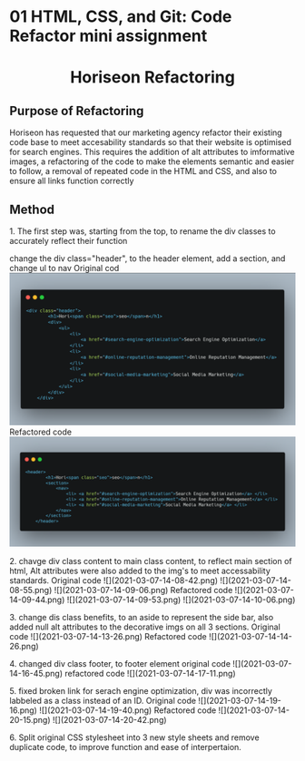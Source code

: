 # 01 HTML, CSS, and Git: Code Refactor mini assignment

<h1 align="center">Horiseon Refactoring</h1>

<h2>Purpose of Refactoring</h2>
<p> Horiseon has requested that our marketing agency refactor their existing code base to meet accesability standards so that their website is optimised for search engines. This requires the addition of alt attributes to imformative images, a refactoring of the code to make the elements semantic and easier to follow, a removal of repeated code in the HTML and CSS, and also to ensure all links function correctly </p> 

<h2> Method </h2>
<p>1. The first step was, starting from the top, to rename the div classes to accurately reflect their function

 change the div class="header", to the header element, add a section, and change ul to nav
 Original cod
![](2021-03-07-13-59-57.png)
Refactored code
![](2021-03-07-14-02-08.png)
</p>
<p>2. chavge div class content to main class content, to reflect main section of html, Alt attributes were also added to the img's to meet accessability standards.
Original code
![](2021-03-07-14-08-42.png)
![](2021-03-07-14-08-55.png)
![](2021-03-07-14-09-06.png)
Refactored code
![](2021-03-07-14-09-44.png)
![](2021-03-07-14-09-53.png)
![](2021-03-07-14-10-06.png)
</p> 
<p>3. change dis class benefits, to an aside to represent the side bar, also added null alt attributes to the decorative imgs on all 3 sections.
Original code
![](2021-03-07-14-13-26.png)
Refactored code
![](2021-03-07-14-14-26.png)
</p>
<p>4. changed div class footer, to footer element
original code
![](2021-03-07-14-16-45.png)
refactored code
![](2021-03-07-14-17-11.png)
</p>

<p>5. fixed broken link for serach engine optimization, div was incorrectly labbeled as a class instead of an ID.
Original code
![](2021-03-07-14-19-16.png)
![](2021-03-07-14-19-40.png)
Refactored code
![](2021-03-07-14-20-15.png)
![](2021-03-07-14-20-42.png)
</p>
<p>6. Split original CSS stylesheet into 3 new style sheets and remove duplicate code, to improve function and ease of interpertaion.


